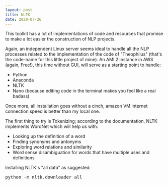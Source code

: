 ```yaml
---
layout: post
title: NLTK
date: 2020-07-26
---
```


<!-- wp:paragraph -->

This toolkit has a lot of implementations of code and resources that promise to make a lot easier the construction of NLP projects.

<!-- /wp:paragraph -->

<!-- wp:paragraph -->

Again, an independent Linux server seems ideal to handle all the NLP processes related to the implementation of the code of "Theophilus" (that's the code-name for this little project of mine). An AMI 2 instance in AWS (again, Free!), this time without GUI, will serve as a starting point to handle:

<!-- /wp:paragraph -->

<!-- wp:list -->

*   Python
*   Anaconda
*   NLTK
*   Nano (because editing code in the terminal makes you feel like a real badass)
<!-- /wp:list -->

<!-- wp:paragraph -->

Once more, all installation goes without a cinch, amazon VM internet connection speed is better than my local one.

<!-- /wp:paragraph -->

<!-- wp:paragraph -->

The first thing to try is Tokenizing; according to the documentation, NLTK implements WordNet which will help us with:

<!-- /wp:paragraph -->

<!-- wp:list -->

*   Looking up the definition of a word
*   Finding synonyms and antonyms
*   Exploring word relations and similarity
*   Word sense disambiguation for words that have multiple uses and definitions
<!-- /wp:list -->

<!-- wp:paragraph -->

Installing NLTK's "all data" as suggested:

<!-- /wp:paragraph -->

<!-- wp:syntaxhighlighter/code -->
<pre class="wp-block-syntaxhighlighter-code">python -m nltk.downloader all</pre>
<!-- /wp:syntaxhighlighter/code -->